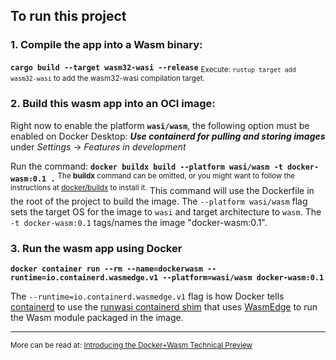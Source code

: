 ## To run this project

 ### 1. Compile the app into a Wasm binary:
**`cargo build --target wasm32-wasi --release`**
<sub>Execute: `rustup target add wasm32-wasi` to add the wasm32-wasi compilation target.</sub>

### 2. Build this wasm app into an OCI image:
Right now to enable the platform **`wasi/wasm`**, the following option must be enabled on Docker Desktop:
***Use containerd for pulling and storing images*** under *Settings* -> *Features in development*

Run the command:
**`docker buildx build --platform wasi/wasm -t docker-wasm:0.1 .`**
<sup>The **buildx** command can be omitted, or you might want to follow the instructions at [docker/buildx](https://github.com/docker/buildx) to install it.</sup>
This command will use the Dockerfile in the root of the project to build the image.
The `--platform wasi/wasm` flag sets the target OS for the image to `wasi` and target architecture to `wasm`.
The `-t docker-wasm:0.1` tags/names the image "docker-wasm:0.1".

### 3. Run the wasm app using Docker
**`docker container run --rm --name=dockerwasm --runtime=io.containerd.wasmedge.v1 --platform=wasi/wasm docker-wasm:0.1`**

The `--runtime=io.containerd.wasmedge.v1` flag is how Docker tells [containerd](https://containerd.io/) to use the [runwasi containerd shim](https://github.com/containerd/runwasi) that uses [WasmEdge](https://wasmedge.org/) to run the Wasm module packaged in the image.

---
<sup>More can be read at: [Introducing the Docker+Wasm Technical Preview](https://www.docker.com/blog/docker-wasm-technical-preview/)</sup>
